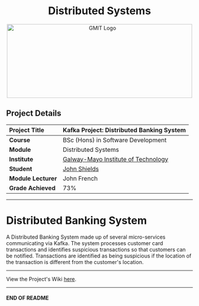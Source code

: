 <h1 align="center">Distributed Systems</h1>

<a href="https://www.gmit.ie/" >
<p align="center"><img src="https://i.ibb.co/f1ZQSkt/logo-gmit.png"
alt="GMIT Logo" width="500" height="200"/>
</p></a>

## Project Details
| **Project Title** | Kafka Project: Distributed Banking System |
| :------------- |:-------------|
| **Course**              | BSc (Hons) in Software Development |
| **Module**              | Distributed Systems |
| **Institute**           | [Galway-Mayo Institute of Technology](https://www.gmit.ie/) |
| **Student**             | [John Shields](https://github.com/johnshields) |
| **Module Lecturer**     | John French |
| **Grade Achieved**     | 73% |

***

<!-- ## Kafka Project: Distributed Banking System -->

# Distributed Banking System

A Distributed Banking System made up of several micro-services communicating via Kafka.
The system processes customer card transactions and identifies suspicious transactions so that customers can be
notified. Transactions are identified as being suspicious if the location of the transaction is different from the
customer's location.

***
View the Project's Wiki [here](https://github.com/johnshields/Kafka-Distributed-Banking-System/wiki).
***

#### END OF README
